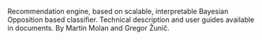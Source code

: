 
Recommendation engine, based on scalable, interpretable Bayesian Opposition based classifier. Technical description and user guides available in documents. By Martin Molan and Gregor Žunič.
